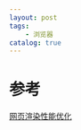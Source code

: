 ```yaml
---
layout: post
tags: 
    - 浏览器
catalog: true
---
```


# 参考
[网页渲染性能优化](https://juejin.im/post/5b4d3490e51d45194c0d0297)<br>